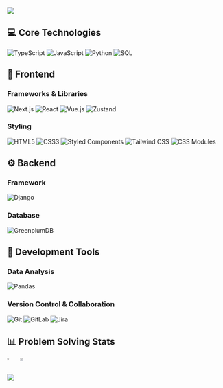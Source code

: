 <div>
  <img src="https://capsule-render.vercel.app/api?type=waving&color=0:004C5C,50:086F83,100:0A9396&height=200&section=header&&animation=fadeIn&fontColor=ffffff" />

## 💻 Core Technologies

![TypeScript](https://img.shields.io/badge/TypeScript-3178C6?style=for-the-badge&logo=typescript&logoColor=white)
![JavaScript](https://img.shields.io/badge/JavaScript-F7DF1E?style=for-the-badge&logo=JavaScript&logoColor=black)
![Python](https://img.shields.io/badge/Python-3776AB?style=for-the-badge&logo=python&logoColor=white)
![SQL](https://img.shields.io/badge/SQL-4479A1?style=for-the-badge&logo=sql&logoColor=white)

## 🎨 Frontend

### Frameworks & Libraries

![Next.js](https://img.shields.io/badge/NEXT.js-000000?style=for-the-badge&logo=nextdotjs&logoColor=white)
![React](https://img.shields.io/badge/React-61DAFB?style=for-the-badge&logo=react&logoColor=black)
![Vue.js](https://img.shields.io/badge/Vue.js-4FC08D?style=for-the-badge&logo=vuedotjs&logoColor=white)
![Zustand](https://img.shields.io/badge/Zustand-4C433C?style=for-the-badge&logoColor=black)

### Styling

![HTML5](https://img.shields.io/badge/HTML5-E34F26?style=for-the-badge&logo=html5&logoColor=white)
![CSS3](https://img.shields.io/badge/CSS3-1572B6?style=for-the-badge&logo=css3&logoColor=white)
![Styled Components](https://img.shields.io/badge/styled--components-DB7093?style=for-the-badge&logo=styledcomponents&logoColor=white)
![Tailwind CSS](https://img.shields.io/badge/Tailwind_CSS-06B6D4?style=for-the-badge&logo=tailwindcss&logoColor=white)
![CSS Modules](https://img.shields.io/badge/CSS_Modules-000000?style=for-the-badge&logo=cssmodules&logoColor=white)

## ⚙️ Backend

### Framework

![Django](https://img.shields.io/badge/django-092E20?style=for-the-badge&logo=django&logoColor=white)

### Database

![GreenplumDB](https://img.shields.io/badge/Greenplum-89B941?style=for-the-badge&logo=data:image/svg+xml;base64,PHN2ZyB4bWxucz0iaHR0cDovL3d3dy53My5vcmcvMjAwMC9zdmciIHZpZXdCb3g9IjAgMCAyNCAyNCI+PC9zdmc+&logoColor=white)

## 🔧 Development Tools

### Data Analysis

![Pandas](https://img.shields.io/badge/Pandas-150458?style=for-the-badge&logo=pandas&logoColor=white)

### Version Control & Collaboration

![Git](https://img.shields.io/badge/Git-F05032?style=for-the-badge&logo=git&logoColor=white)
![GitLab](https://img.shields.io/badge/GitLab-FC6D26?style=for-the-badge&logo=gitlab&logoColor=white)
![Jira](https://img.shields.io/badge/Jira-0052CC?style=for-the-badge&logo=jirasoftware&logoColor=white)

## 📊 Problem Solving Stats

<div style="display: flex; gap: 10px;">
  <a href="https://solved.ac/jykim00324/">
    <img src="http://mazassumnida.wtf/api/v2/generate_badge?boj=jykim00324" width="44%" />
  </a>
  <a href="https://leetcode.com/jykim00324/">
    <img src="https://leetcard.jacoblin.cool/jykim00324?theme=dark" width="55%" />
  </a>
</div>

<br />

<div>
  <img src="https://capsule-render.vercel.app/api?type=waving&color=0:004C5C,50:086F83,100:0A9396&height=200&section=footer" />
</div>
</div>

